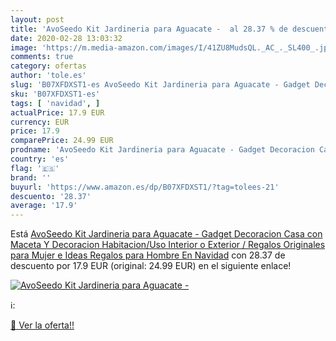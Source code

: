 ```yaml
---
layout: post
title: 'AvoSeedo Kit Jardineria para Aguacate -  al 28.37 % de descuento'
date: 2020-02-28 13:03:32
image: 'https://m.media-amazon.com/images/I/41ZU8MudsQL._AC_._SL400_.jpg'
comments: true
category: ofertas
author: 'tole.es'
slug: 'B07XFDXST1-es AvoSeedo Kit Jardineria para Aguacate - Gadget Decoracion...'
sku: 'B07XFDXST1-es'
tags: [ 'navidad', ]
actualPrice: 17.9 EUR
currency: EUR
price: 17.9
comparePrice: 24.99 EUR
prodname: 'AvoSeedo Kit Jardineria para Aguacate - Gadget Decoracion Casa con Maceta Y Decoracion Habitacion/Uso Interior o Exterior / Regalos Originales para Mujer e Ideas Regalos para Hombre En Navidad'
country: 'es'
flag: '🇪🇸'
brand: ''
buyurl: 'https://www.amazon.es/dp/B07XFDXST1/?tag=tolees-21'
descuento: '28.37'
average: '17.9'
---
```


Está [AvoSeedo Kit Jardineria para Aguacate - Gadget Decoracion Casa con Maceta Y Decoracion Habitacion/Uso Interior o Exterior / Regalos Originales para Mujer e Ideas Regalos para Hombre En Navidad](https://www.amazon.es/dp/B07XFDXST1/?tag=tolees-21) con 28.37 de descuento por 17.9 EUR (original: 24.99 EUR) en el siguiente enlace!

[![AvoSeedo Kit Jardineria para Aguacate - ](https://m.media-amazon.com/images/I/41ZU8MudsQL._AC_._SL400_.jpg)](https://www.amazon.es/dp/B07XFDXST1/?tag=tolees-21)

ℹ️:


[🛒 Ver la oferta!!](https://www.amazon.es/dp/B07XFDXST1/?tag=tolees-21)
